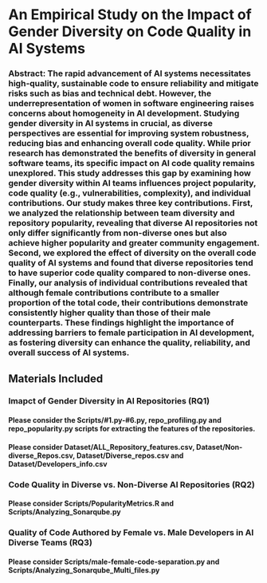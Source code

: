 # An Empirical Study on the Impact of Gender Diversity on Code Quality in AI Systems

### Abstract: The rapid advancement of AI systems necessitates high-quality, sustainable code to ensure reliability and mitigate risks such as bias and technical debt. However, the underrepresentation of women in software engineering raises concerns about homogeneity in AI development. Studying gender diversity in AI systems in crucial, as diverse perspectives are essential for improving system robustness, reducing bias and enhancing overall code quality. While prior research has demonstrated the benefits of diversity in general software teams, its specific impact on AI code quality remains unexplored. This study addresses this gap by examining how gender diversity within AI teams influences project popularity, code quality (e.g., vulnerabilities, complexity), and individual contributions. Our study makes three key contributions. First, we analyzed the relationship between team diversity and repository popularity, revealing that diverse AI repositories not only differ significantly from non-diverse ones but also achieve higher popularity and greater community engagement. Second, we explored the effect of diversity on the overall code quality of AI systems and found that diverse repositories tend to have superior code quality compared to non-diverse ones. Finally, our analysis of individual contributions revealed that although female contributions contribute to a smaller proportion of the total code, their contributions demonstrate consistently higher quality than those of their male counterparts. These findings highlight the importance of addressing barriers to female participation in AI development, as fostering diversity can enhance the quality, reliability, and overall success of AI systems.

## Materials Included
### Imapct of Gender Diversity in AI Repositories (RQ1)
#### Please consider the Scripts/#1.py-#6.py, repo_profiling.py and repo_popularity.py scripts for extracting the features of the repositories.
#### Please consider Dataset/ALL_Repository_features.csv, Dataset/Non-diverse_Repos.csv, Dataset/Diverse_repos.csv and Dataset/Developers_info.csv


### Code Quality in Diverse vs. Non-Diverse AI Repositories (RQ2)
#### Please consider Scripts/PopularityMetrics.R and Scripts/Analyzing_Sonarqube.py


### Quality of Code Authored by Female vs. Male Developers in AI Diverse Teams (RQ3)
#### Please consider Scripts/male-female-code-separation.py and Scripts/Analyzing_Sonarqube_Multi_files.py
